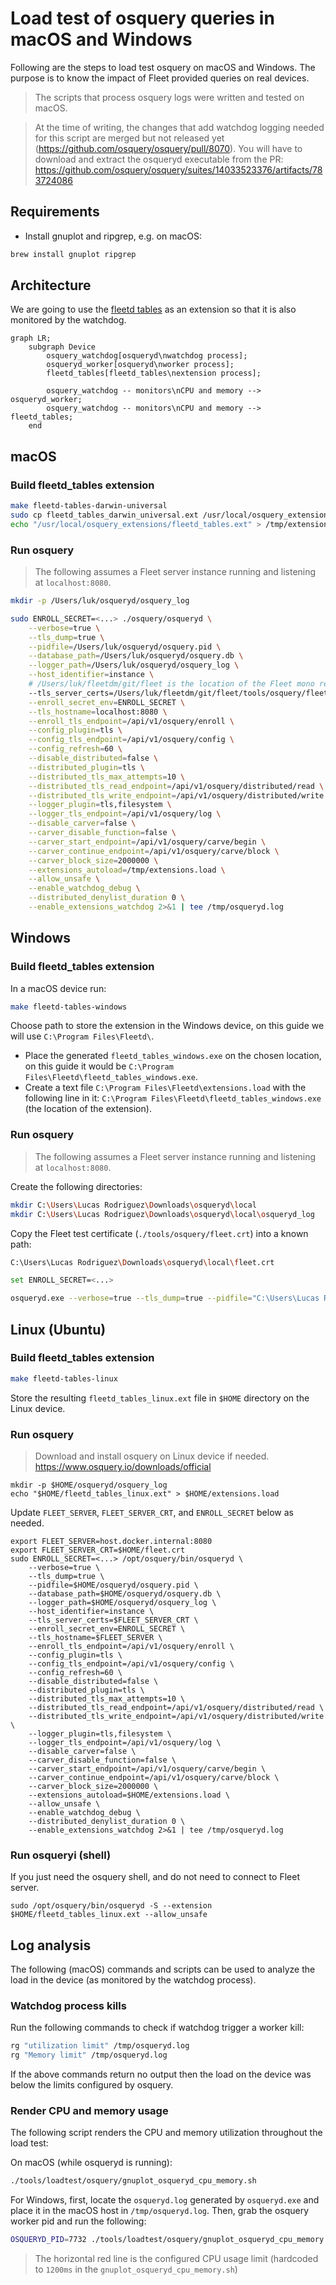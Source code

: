 # Load test of osquery queries in macOS and Windows

Following are the steps to load test osquery on macOS and Windows.
The purpose is to know the impact of Fleet provided queries on real devices.

> The scripts that process osquery logs were written and tested on macOS.

> At the time of writing, the changes that add watchdog logging needed for this script are
> merged but not released yet (https://github.com/osquery/osquery/pull/8070).
> You will have to download and extract the osqueryd executable from the PR: https://github.com/osquery/osquery/suites/14033523376/artifacts/783724086

## Requirements

- Install gnuplot and ripgrep, e.g. on macOS:
```sh
brew install gnuplot ripgrep
```

## Architecture

We are going to use the [fleetd tables](../../../orbit/cmd/fleetd_tables/README.md) as an extension so that it is also monitored by the watchdog.

```mermaid
graph LR;
    subgraph Device
        osquery_watchdog[osqueryd\nwatchdog process];
        osqueryd_worker[osqueryd\nworker process];
        fleetd_tables[fleetd_tables\nextension process];

        osquery_watchdog -- monitors\nCPU and memory --> osqueryd_worker;
        osquery_watchdog -- monitors\nCPU and memory --> fleetd_tables;
    end
```

## macOS

### Build fleetd_tables extension

```sh
make fleetd-tables-darwin-universal
sudo cp fleetd_tables_darwin_universal.ext /usr/local/osquery_extensions/fleetd_tables.ext
echo "/usr/local/osquery_extensions/fleetd_tables.ext" > /tmp/extensions.load
```

### Run osquery

> The following assumes a Fleet server instance running and listening at `localhost:8080`.

```sh
mkdir -p /Users/luk/osqueryd/osquery_log
```

```sh
sudo ENROLL_SECRET=<...> ./osquery/osqueryd \
    --verbose=true \
    --tls_dump=true \
    --pidfile=/Users/luk/osqueryd/osquery.pid \
    --database_path=/Users/luk/osqueryd/osquery.db \
    --logger_path=/Users/luk/osqueryd/osquery_log \
    --host_identifier=instance \
    # /Users/luk/fleetdm/git/fleet is the location of the Fleet mono repository.
    --tls_server_certs=/Users/luk/fleetdm/git/fleet/tools/osquery/fleet.crt \
    --enroll_secret_env=ENROLL_SECRET \
    --tls_hostname=localhost:8080 \
    --enroll_tls_endpoint=/api/v1/osquery/enroll \
    --config_plugin=tls \
    --config_tls_endpoint=/api/v1/osquery/config \
    --config_refresh=60 \
    --disable_distributed=false \
    --distributed_plugin=tls \
    --distributed_tls_max_attempts=10 \
    --distributed_tls_read_endpoint=/api/v1/osquery/distributed/read \
    --distributed_tls_write_endpoint=/api/v1/osquery/distributed/write \
    --logger_plugin=tls,filesystem \
    --logger_tls_endpoint=/api/v1/osquery/log \
    --disable_carver=false \
    --carver_disable_function=false \
    --carver_start_endpoint=/api/v1/osquery/carve/begin \
    --carver_continue_endpoint=/api/v1/osquery/carve/block \
    --carver_block_size=2000000 \
    --extensions_autoload=/tmp/extensions.load \
    --allow_unsafe \
    --enable_watchdog_debug \
    --distributed_denylist_duration 0 \
    --enable_extensions_watchdog 2>&1 | tee /tmp/osqueryd.log
```

## Windows

### Build fleetd_tables extension

In a macOS device run:
```sh
make fleetd-tables-windows
```
Choose path to store the extension in the Windows device, on this guide we will use `C:\Program Files\Fleetd\`.

- Place the generated `fleetd_tables_windows.exe` on the chosen location, on this guide it would be `C:\Program Files\Fleetd\fleetd_tables_windows.exe`.
- Create a text file `C:\Program Files\Fleetd\extensions.load` with the following line in it: `C:\Program Files\Fleetd\fleetd_tables_windows.exe` (the location of the extension).

### Run osquery

> The following assumes a Fleet server instance running and listening at `localhost:8080`.

Create the following directories:
```sh
mkdir C:\Users\Lucas Rodriguez\Downloads\osqueryd\local
mkdir C:\Users\Lucas Rodriguez\Downloads\osqueryd\local\osqueryd_log
```

Copy the Fleet test certificate (`./tools/osquery/fleet.crt`) into a known path:
```sh
C:\Users\Lucas Rodriguez\Downloads\osqueryd\local\fleet.crt
```

```sh
set ENROLL_SECRET=<...>

osqueryd.exe --verbose=true --tls_dump=true --pidfile="C:\Users\Lucas Rodriguez\Downloads\osqueryd\local\osquery.pid" --database_path="C:\Users\Lucas Rodriguez\Downloads\osqueryd\local\osquery.db" --logger_path="C:\Users\Lucas Rodriguez\Downloads\osqueryd\local\osqueryd_log" --host_identifier=instance --tls_server_certs="C:\Users\Lucas Rodriguez\Downloads\osqueryd\local\fleet.crt" --enroll_secret_env=ENROLL_SECRET --tls_hostname=host.docker.internal:8080 --enroll_tls_endpoint=/api/v1/osquery/enroll --config_plugin=tls --config_tls_endpoint=/api/v1/osquery/config --config_refresh=60 --disable_distributed=false --distributed_plugin=tls --distributed_tls_max_attempts=10 --distributed_tls_read_endpoint=/api/v1/osquery/distributed/read --distributed_tls_write_endpoint=/api/v1/osquery/distributed/write --logger_plugin=tls --logger_tls_endpoint=/api/v1/osquery/log --disable_carver=false --carver_disable_function=false --carver_start_endpoint=/api/v1/osquery/carve/begin --carver_continue_endpoint=/api/v1/osquery/carve/block --carver_block_size=2000000 --extensions_autoload="C:\Program Files\Fleetd\extensions.load" --allow_unsafe --enable_watchdog_debug --distributed_denylist_duration 0 --enable_extensions_watchdog > osqueryd.log 2>&1 
```

## Linux (Ubuntu)

### Build fleetd_tables extension
```sh
make fleetd-tables-linux
```
Store the resulting `fleetd_tables_linux.ext` file in `$HOME` directory on the Linux device.

### Run osquery

> Download and install osquery on Linux device if needed. https://www.osquery.io/downloads/official

```shell
mkdir -p $HOME/osqueryd/osquery_log
echo "$HOME/fleetd_tables_linux.ext" > $HOME/extensions.load
```

Update `FLEET_SERVER`, `FLEET_SERVER_CRT`, and `ENROLL_SECRET` below as needed.

```shell
export FLEET_SERVER=host.docker.internal:8080
export FLEET_SERVER_CRT=$HOME/fleet.crt
sudo ENROLL_SECRET=<...> /opt/osquery/bin/osqueryd \
    --verbose=true \
    --tls_dump=true \
    --pidfile=$HOME/osqueryd/osquery.pid \
    --database_path=$HOME/osqueryd/osquery.db \
    --logger_path=$HOME/osqueryd/osquery_log \
    --host_identifier=instance \
    --tls_server_certs=$FLEET_SERVER_CRT \
    --enroll_secret_env=ENROLL_SECRET \
    --tls_hostname=$FLEET_SERVER \
    --enroll_tls_endpoint=/api/v1/osquery/enroll \
    --config_plugin=tls \
    --config_tls_endpoint=/api/v1/osquery/config \
    --config_refresh=60 \
    --disable_distributed=false \
    --distributed_plugin=tls \
    --distributed_tls_max_attempts=10 \
    --distributed_tls_read_endpoint=/api/v1/osquery/distributed/read \
    --distributed_tls_write_endpoint=/api/v1/osquery/distributed/write \
    --logger_plugin=tls,filesystem \
    --logger_tls_endpoint=/api/v1/osquery/log \
    --disable_carver=false \
    --carver_disable_function=false \
    --carver_start_endpoint=/api/v1/osquery/carve/begin \
    --carver_continue_endpoint=/api/v1/osquery/carve/block \
    --carver_block_size=2000000 \
    --extensions_autoload=$HOME/extensions.load \
    --allow_unsafe \
    --enable_watchdog_debug \
    --distributed_denylist_duration 0 \
    --enable_extensions_watchdog 2>&1 | tee /tmp/osqueryd.log
```

### Run osqueryi (shell)
If you just need the osquery shell, and do not need to connect to Fleet server.

```shell
sudo /opt/osquery/bin/osqueryd -S --extension $HOME/fleetd_tables_linux.ext --allow_unsafe
```

## Log analysis

The following (macOS) commands and scripts can be used to analyze the load in the device (as monitored by the watchdog process).

### Watchdog process kills

Run the following commands to check if watchdog trigger a worker kill:
```sh
rg "utilization limit" /tmp/osqueryd.log
rg "Memory limit" /tmp/osqueryd.log
```
If the above commands return no output then the load on the device was below the limits configured by osquery.

### Render CPU and memory usage

The following script renders the CPU and memory utilization throughout the load test:

On macOS (while osqueryd is running):
```sh
./tools/loadtest/osquery/gnuplot_osqueryd_cpu_memory.sh
```

For Windows, first, locate the `osqueryd.log` generated by `osqueryd.exe` and place it in the macOS host in `/tmp/osqueryd.log`.
Then, grab the osquery worker pid and run the following:
```sh
OSQUERYD_PID=7732 ./tools/loadtest/osquery/gnuplot_osqueryd_cpu_memory.sh
```

> The horizontal red line is the configured CPU usage limit (hardcoded to `1200ms` in the `gnuplot_osqueryd_cpu_memory.sh`)
